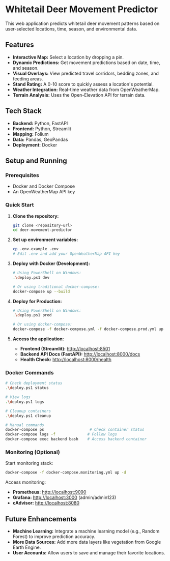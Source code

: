 
# Whitetail Deer Movement Predictor

This web application predicts whitetail deer movement patterns based on user-selected locations, time, season, and environmental data.

## Features

- **Interactive Map:** Select a location by dropping a pin.
- **Dynamic Predictions:** Get movement predictions based on date, time, and season.
- **Visual Overlays:** View predicted travel corridors, bedding zones, and feeding areas.
- **Stand Rating:** A 0-10 score to quickly assess a location's potential.
- **Weather Integration:** Real-time weather data from OpenWeatherMap.
- **Terrain Analysis:** Uses the Open-Elevation API for terrain data.

## Tech Stack

- **Backend:** Python, FastAPI
- **Frontend:** Python, Streamlit
- **Mapping:** Folium
- **Data:** Pandas, GeoPandas
- **Deployment:** Docker

## Setup and Running

### Prerequisites

- Docker and Docker Compose
- An OpenWeatherMap API key

### Quick Start

1. **Clone the repository:**
   ```bash
   git clone <repository-url>
   cd deer-movement-predictor
   ```

2. **Set up environment variables:**
   ```bash
   cp .env.example .env
   # Edit .env and add your OpenWeatherMap API key
   ```

3. **Deploy with Docker (Development):**
   ```bash
   # Using PowerShell on Windows:
   .\deploy.ps1 dev
   
   # Or using traditional docker-compose:
   docker-compose up --build
   ```

4. **Deploy for Production:**
   ```bash
   # Using PowerShell on Windows:
   .\deploy.ps1 prod
   
   # Or using docker-compose:
   docker-compose -f docker-compose.yml -f docker-compose.prod.yml up --build
   ```

5. **Access the application:**
   - **Frontend (Streamlit):** [http://localhost:8501](http://localhost:8501)
   - **Backend API Docs (FastAPI):** [http://localhost:8000/docs](http://localhost:8000/docs)
   - **Health Check:** [http://localhost:8000/health](http://localhost:8000/health)

### Docker Commands

```bash
# Check deployment status
.\deploy.ps1 status

# View logs
.\deploy.ps1 logs

# Cleanup containers
.\deploy.ps1 cleanup

# Manual commands
docker-compose ps                    # Check container status
docker-compose logs -f              # Follow logs
docker-compose exec backend bash    # Access backend container
```

### Monitoring (Optional)

Start monitoring stack:
```bash
docker-compose -f docker-compose.monitoring.yml up -d
```

Access monitoring:
- **Prometheus:** [http://localhost:9090](http://localhost:9090)
- **Grafana:** [http://localhost:3000](http://localhost:3000) (admin/admin123)
- **cAdvisor:** [http://localhost:8080](http://localhost:8080)

## Future Enhancements

- **Machine Learning:** Integrate a machine learning model (e.g., Random Forest) to improve prediction accuracy.
- **More Data Sources:** Add more data layers like vegetation from Google Earth Engine.
- **User Accounts:** Allow users to save and manage their favorite locations.
